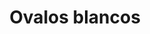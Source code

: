 ---
title: Ovalos blancos
date: 
draft: false

# descripcion
description : Pulsera de plata 925 y nácar

materials: Plata 925

color: Plateado y nácar blanco

dimensions: 18,5cm largo

code: 03-24-0610

type: "Pulseras"

categories: []

# Images
# first image will be shown in the product page
images:
  # - image: "images/path_to_image"
  # La ubicacion de las imagenes es imagenes/Pulseras/Pulseras.Nácar/03-24-0610-ovalos-blancos
  - image: "./images/pulseras/nácar/03-24-0610.JPG"
---